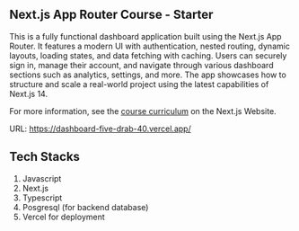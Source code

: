 ## Next.js App Router Course - Starter

This is a fully functional dashboard application built using the Next.js App Router. It features a modern UI with authentication, nested routing, dynamic layouts, loading states, and data fetching with caching. Users can securely sign in, manage their account, and navigate through various dashboard sections such as analytics, settings, and more. The app showcases how to structure and scale a real-world project using the latest capabilities of Next.js 14.

For more information, see the [course curriculum](https://nextjs.org/learn) on the Next.js Website.


URL: https://dashboard-five-drab-40.vercel.app/

## Tech Stacks

1. Javascript
2. Next.js
3. Typescript
4. Posgresql (for backend database)
5. Vercel for deployment
